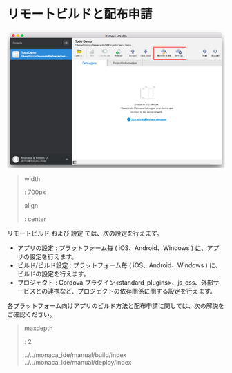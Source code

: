 リモートビルドと配布申請
========================

![](images/build_publish/1.png)

> width
>
> :   700px
>
> align
>
> :   center
>
リモートビルド および 設定 では、次の設定を行えます。

-   アプリの設定 : プラットフォーム毎 ( iOS、Android、Windows )
    に、アプリの設定を行えます。
-   ビルド/ビルド設定 : プラットフォーム毎 ( iOS、Android、Windows )
    に、ビルドの設定を行えます。
-   プロジェクト :
    Cordova プラグイン&lt;standard\_plugins&gt;、js\_css、外部サービスとの連携など、プロジェクトの依存関係に関する設定を行えます。

各プラットフォーム向けアプリのビルド方法と配布申請に関しては、次の解説をご確認ください。

> maxdepth
>
> :   2
>
> ../../monaca\_ide/manual/build/index
> ../../monaca\_ide/manual/deploy/index
